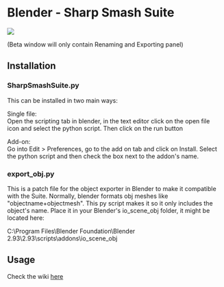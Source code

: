 # Blender - Sharp Smash Suite

![](https://user-images.githubusercontent.com/13909643/170903276-91714788-faf3-457a-9709-db04a07645a9.PNG)

(Beta window will only contain Renaming and Exporting panel)

## Installation

### SharpSmashSuite.py

This can be installed in two main ways:

Single file:  
Open the scripting tab in blender, in the text editor click on the open file icon and select the python script. Then click on the run button

Add-on:  
Go into Edit > Preferences, go to the add on tab and click on Install. Select the python script and then check the box next to the addon's name.

### export\_obj.py

This is a patch file for the object exporter in Blender to make it compatible with the Suite. Normally, blender formats obj meshes like "objectname+objectmesh". This py script makes it so it only includes the object's name. Place it in your Blender's io\_scene\_obj folder, it might be located here:

C:\\Program Files\\Blender Foundation\\Blender 2.93\\2.93\\scripts\\addons\\io\_scene\_obj

## Usage

Check the wiki [here](https://github.com/CSharpM7/SharpSmashSuite/wiki/Blender-SSS)
